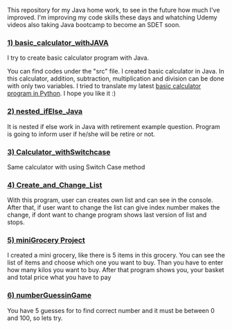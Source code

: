 This repository for my Java home work, to see in the future how much I've improved.
I'm improving my code skills these days and whatching Udemy videos also taking Java bootcamp to become an SDET soon. 
</br>

### <a href= "https://github.com/quatronostro/Java_homework/blob/main/myHomepractise/src/H01_home_practise/Calculator.java"> 1) basic_calculator_withJAVA </a>
I try to create basic calculator program with Java.

You can find codes under the "src" file. I created basic calculator in Java. In this calculator, addition, subtraction, multiplication and division can be done with only two variables. I tried to translate my latest <a href="https://github.com/quatronostro/Python_homework/tree/main/basic_calculator">basic calculator program in Python</a>. I hope you like it :)
</br>

### <a href= "https://github.com/quatronostro/Java_homework/blob/main/myHomepractise/src/H01_home_practise/nested_ifElse.java"> 2) nested_ifElse_Java </a>
It is nested if else work in Java with retirement example question. Program is going to inform user if he/she will be retire or not.
</br>

### <a href= "https://github.com/quatronostro/Java_homework/blob/main/myHomepractise/src/H01_home_practise/Calculator_withSwitchcase.java"> 3) Calculator_withSwitchcase </a>
Same calculator with using Switch Case method
</br>

### <a href= "https://github.com/quatronostro/Java_homework/blob/main/myHomepractise/src/H01_home_practise/creatingAndChangingList.java"> 4) Create_and_Change_List </a>
With this program, user can creates own list and can see in the console. After that, if user want to change the list can give index number makes the change, if dont want to change program shows last version of list and stops. 
</br>


### <a href= "https://github.com/quatronostro/Java_homework/tree/main/myHomepractise/src/miniGrocery"> 5) miniGrocery Project </a>
I created a mini grocery, like there is 5 items in this grocery. You can see the list of items and choose which one you want to buy. Than you have to enter how many kilos you want to buy. After that program shows you, your basket and total price what you have to pay
</br>

### <a href= "https://github.com/quatronostro/Java_homework/tree/main/myHomepractise/src/numberGuessingGame"> 6) numberGuessinGame </a>
You have 5 guesses for to find correct number and it must be between 0 and 100, so lets try.
</br>

